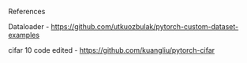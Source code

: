 References

Dataloader - https://github.com/utkuozbulak/pytorch-custom-dataset-examples

cifar 10 code edited - https://github.com/kuangliu/pytorch-cifar